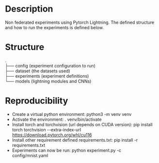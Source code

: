 # Description
Non federated experiments using Pytorch Lightning. The defined structure and how to run the experiments is defined below. 

# Structure
.  
├── config (experiment configuration to run)  
├── dataset (the datasets used)  
├── experiments (experiment definitions)  
└── models (lightning modules and CNNs)

# Reproducibility
- Create a virtual python environment: python3 -m venv venv
- Activate the environment: . venv/bin/activate
- Install torch and torchvision (url depends on CUDA version): pip install torch torchvision --extra-index-url https://download.pytorch.org/whl/cu116
- Install other requirement defined requirements.txt: pip install -r requirements.txt
- Experiments can now be run: python experiment.py -c config/mnist.yaml
  
